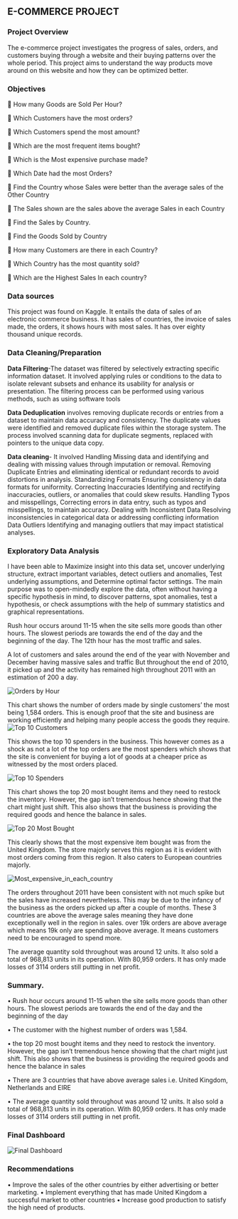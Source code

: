 ## E-COMMERCE PROJECT
### Project Overview
The e-commerce project investigates the progress of sales, orders, and customers buying through a website and their buying patterns over the whole period. This project aims to understand the way products move around on this website and how they can be optimized better.

### Objectives
 How many Goods are Sold Per Hour?

	Which Customers have the most orders?

	Which Customers spend the most amount?

	Which are the most frequent items bought? 

	Which is the Most expensive purchase made? 

	Which Date had the most Orders?

	Find the Country whose Sales were better than the average sales of the Other Country

	The Sales shown are the sales above the average Sales in each Country

	Find the Sales by Country.

	Find the Goods Sold by Country

	How many Customers are there in each Country?

	Which Country has the most quantity sold?

	Which are the Highest Sales In each country?

### Data sources
This project was found on Kaggle. It entails the data of sales of an electronic commerce business. It has sales of countries, the invoice of sales made, the orders, it shows hours with most sales. It has over eighty thousand unique records.

### Data Cleaning/Preparation

**Data Filtering**-The dataset was filtered by selectively extracting specific information dataset. It involved applying rules or conditions to the data to isolate relevant subsets and enhance its usability for analysis or presentation. The filtering process can be performed using various methods, such as using software tools

**Data Deduplication** involves removing duplicate records or entries from a dataset to maintain data accuracy and consistency. The duplicate values were identified and removed duplicate files within the storage system. The process involved scanning data for duplicate segments, replaced with pointers to the unique data copy.

**Data cleaning**- It involved Handling Missing data and identifying and dealing with missing values through imputation or removal. Removing Duplicate Entries and eliminating identical or redundant records to avoid distortions in analysis. Standardizing Formats Ensuring consistency in data formats for uniformity. Correcting Inaccuracies Identifying and rectifying inaccuracies, outliers, or anomalies that could skew results. Handling Typos and misspellings, Correcting errors in data entry, such as typos and misspellings, to maintain accuracy. Dealing with Inconsistent Data Resolving inconsistencies in categorical data or addressing conflicting information Data Outliers Identifying and managing outliers that may impact statistical analyses.


### Exploratory Data Analysis
I have been able to Maximize insight into this data set, uncover underlying structure, extract important variables, detect outliers and anomalies, Test underlying assumptions, and Determine optimal factor settings.
The main purpose was to open-mindedly explore the data, often without having a specific hypothesis in mind, to discover patterns, spot anomalies, test a hypothesis, or check assumptions with the help of summary statistics and graphical representations. 

Rush hour occurs around 11-15 when the site sells more goods than other hours. The slowest periods are towards the end of the day and the beginning of the day. The 12th hour has the most traffic and sales.

A lot of customers and sales around the end of the year with November and December having massive sales and traffic 
But throughout the end of 2010, it picked up and the activity has remained high throughout 2011 with an estimation of 200 a day.

![Orders by Hour](https://github.com/datawithlusaka/E-commerce-Project/blob/main/Images/Orders_by_hour.jpg)

This chart shows the number of orders made by single customers’ the most being 1,584 orders. This is enough proof that the site and business are working efficiently and helping many people access the goods they require.
![Top 10 Customers](https://github.com/datawithlusaka/E-commerce-Project/blob/main/Images/top10_customers.jpg)

This shows the top 10 spenders in the business. This however comes as a shock as not a lot of the top orders are the most spenders which shows that the site is convenient for buying a lot of goods at a cheaper price as witnessed by the most orders placed.

![Top 10 Spenders](https://github.com/datawithlusaka/E-commerce-Project/blob/main/Images/amount_spend_by_top10.jpg)

This chart shows the top 20 most bought items and they need to restock the inventory. However, the gap isn’t tremendous hence showing that the chart might just shift. This also shows that the business is providing the required goods and hence the balance in sales.

![Top 20 Most Bought](https://github.com/datawithlusaka/E-commerce-Project/blob/main/Images/top20_items.jpg)

This clearly shows that the most expensive item bought was from the United Kingdom. The store majorly serves this region as it is evident with most orders coming from this region. It also caters to European countries majorly.

![Most_expensive_in_each_country](https://github.com/datawithlusaka/E-commerce-Project/blob/main/Images/most_expensive%20in%20each%20country.jpg)

The orders throughout 2011 have been consistent with not much spike but the sales have increased nevertheless. This may be due to the infancy of the business as the orders picked up after a couple of months.
These 3 countries are above the average sales meaning they have done exceptionally well in the region in sales. over 19k orders are above average which means 19k only are spending above average. It means customers need to be encouraged to spend more.

The average quantity sold throughout was around 12 units. It also sold a total of 968,813 units in its operation. With 80,959 orders. It has only made losses of 3114 orders still putting in net profit.


### Summary.
•	Rush hour occurs around 11-15 when the site sells more goods than other hours. The slowest periods are towards the end of the day and the beginning of the day

•	The customer with the highest number of orders was 1,584.

•	the top 20 most bought items and they need to restock the inventory. However, the gap isn’t tremendous hence showing that the chart might just shift. This also shows that the business is providing the required goods and hence the balance in sales

•	There are 3 countries that have above average sales i.e. United Kingdom, Netherlands and EIRE

•	The average quantity sold throughout was around 12 units. It also sold a total of 968,813 units in its operation. With 80,959 orders. It has only made losses of 3114 orders still putting in net profit.

### Final Dashboard
![Final Dashboard](https://github.com/datawithlusaka/E-commerce-Project/blob/main/Images/dashboard.jpg)



### Recommendations
•	Improve the sales of the other countries by either advertising or better marketing.
•	Implement everything that has made United Kingdom a successful market to other countries
•	Increase good production to satisfy the high need of products.
